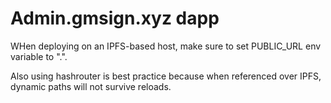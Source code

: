 # Admin.gmsign.xyz dapp

WHen deploying on an IPFS-based host, make sure to set PUBLIC_URL env variable to ".". 

Also using hashrouter is best practice because when referenced over IPFS, dynamic paths will not survive reloads. 